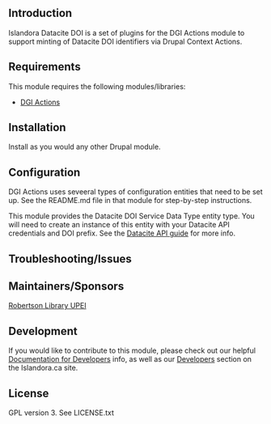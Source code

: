 ## Introduction

Islandora Datacite DOI is a set of plugins for the DGI Actions module to support
minting of Datacite DOI identifiers via Drupal Context Actions.

## Requirements

This module requires the following modules/libraries:

* [DGI Actions](https://github.com/discoverygarden/dgi_actions)

## Installation

Install as you would any other Drupal module.

## Configuration

DGI Actions uses seveeral types of configuration entities that need to be set up. See the
README.md file in that module for step-by-step instructions.

This module provides the Datacite DOI Service Data Type entity type. You will need to create an
instance of this entity with your Datacite API credentials and DOI prefix. See the
[Datacite API guide](https://support.datacite.org/docs/mds-api-guide) for more info.

## Troubleshooting/Issues


## Maintainers/Sponsors

[Robertson Library UPEI](https://github.com/roblib)

## Development

If you would like to contribute to this module, please check out our helpful [Documentation for Developers](https://github.com/Islandora/islandora/wiki#wiki-documentation-for-developers) info, as well as our [Developers](http://islandora.ca/developers) section on the Islandora.ca site.

## License

GPL version 3. See LICENSE.txt
